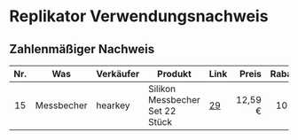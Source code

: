 # Replikator Verwendungsnachweis


## Zahlenmäßiger Nachweis

|  Nr.  | Was                | Verkäufer   | Produkt                         | Link |      Preis | Rabatt | Rabatt |  bestellt  | geliefert | Beleg |
| :---: | ------------------ | ----------- | ------------------------------- | ---- | ---------: | -----: | -----: | :--------: | :-------: | ----- |
|  15   | Messbecher         | hearkey     | Silikon Messbecher Set 22 Stück | [29] |    12,59 € |   10 % | 1,40 € | 31.03.2022 |           |       |


[29]: https://smile.amazon.de/dp/B0948HLCNH
